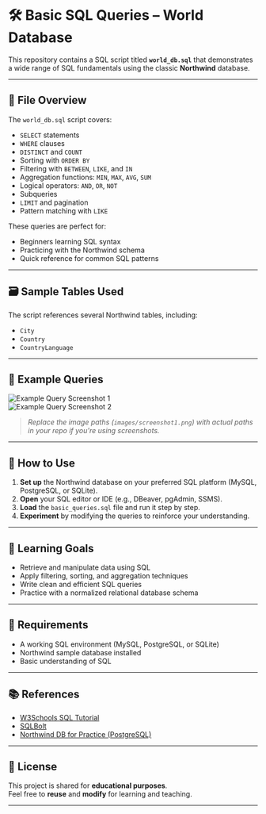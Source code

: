 # 🛠️ Basic SQL Queries – World Database

This repository contains a SQL script titled **`world_db.sql`** that demonstrates a wide range of SQL fundamentals using the classic **Northwind** database.

---

## 📘 File Overview

The `world_db.sql` script covers:

- `SELECT` statements  
- `WHERE` clauses  
- `DISTINCT` and `COUNT`  
- Sorting with `ORDER BY`  
- Filtering with `BETWEEN`, `LIKE`, and `IN`  
- Aggregation functions: `MIN`, `MAX`, `AVG`, `SUM`  
- Logical operators: `AND`, `OR`, `NOT`  
- Subqueries  
- `LIMIT` and pagination  
- Pattern matching with `LIKE`    

These queries are perfect for:

- Beginners learning SQL syntax  
- Practicing with the Northwind schema  
- Quick reference for common SQL patterns  

---

## 🗃️ Sample Tables Used

The script references several Northwind tables, including:

- `City`  
- `Country`  
- `CountryLanguage`  
---

## 📸 Example Queries

![Example Query Screenshot 1](images/screenshot1.png)  
![Example Query Screenshot 2](images/screenshot2.png)

> _Replace the image paths (`images/screenshot1.png`) with actual paths in your repo if you're using screenshots._

---

## 🚀 How to Use

1. **Set up** the Northwind database on your preferred SQL platform (MySQL, PostgreSQL, or SQLite).
2. **Open** your SQL editor or IDE (e.g., DBeaver, pgAdmin, SSMS).
3. **Load** the `basic_queries.sql` file and run it step by step.
4. **Experiment** by modifying the queries to reinforce your understanding.

---

## 🎯 Learning Goals

- Retrieve and manipulate data using SQL  
- Apply filtering, sorting, and aggregation techniques  
- Write clean and efficient SQL queries  
- Practice with a normalized relational database schema  

---

## 🧰 Requirements

- A working SQL environment (MySQL, PostgreSQL, or SQLite)  
- Northwind sample database installed  
- Basic understanding of SQL  

---

## 📚 References

- [W3Schools SQL Tutorial](https://www.w3schools.com/sql/)  
- [SQLBolt](https://sqlbolt.com)  
- [Northwind DB for Practice (PostgreSQL)](https://github.com/pthom/northwind_psql)

---

## 📝 License

This project is shared for **educational purposes**.  
Feel free to **reuse** and **modify** for learning and teaching.

---
